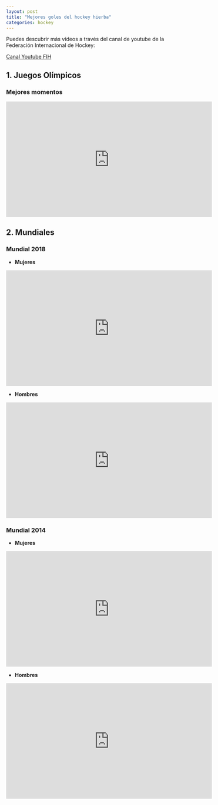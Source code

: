```yaml
---
layout: post
title: "Mejores goles del hockey hierba"
categories: hockey
---
```


Puedes descubrir más vídeos a través del canal de youtube de la Federación Internacional de Hockey:

[Canal Youtube FIH](https://www.youtube.com/user/fihockey)

## 1. Juegos Olímpicos

### Mejores momentos

<iframe width="560" height="315" src="https://www.youtube.com/embed/kja6DI-vbbk" title="YouTube video player" frameborder="0" allow="accelerometer; autoplay; clipboard-write; encrypted-media; gyroscope; picture-in-picture" allowfullscreen></iframe>

## 2. Mundiales

### Mundial 2018

* **Mujeres**

<iframe width="560" height="315" src="https://www.youtube.com/embed/DF4QhEwvZoU" title="YouTube video player" frameborder="0" allow="accelerometer; autoplay; clipboard-write; encrypted-media; gyroscope; picture-in-picture" allowfullscreen></iframe>

* **Hombres**

<iframe width="560" height="315" src="https://www.youtube.com/embed/3lkxEqRjVfk" title="YouTube video player" frameborder="0" allow="accelerometer; autoplay; clipboard-write; encrypted-media; gyroscope; picture-in-picture" allowfullscreen></iframe>

### Mundial 2014

* **Mujeres**

<iframe width="560" height="315" src="https://www.youtube.com/embed/e8kUnPcMFsY" title="YouTube video player" frameborder="0" allow="accelerometer; autoplay; clipboard-write; encrypted-media; gyroscope; picture-in-picture" allowfullscreen></iframe>

* **Hombres**

<iframe width="560" height="315" src="https://www.youtube.com/embed/VbtXDfpIe7w" title="YouTube video player" frameborder="0" allow="accelerometer; autoplay; clipboard-write; encrypted-media; gyroscope; picture-in-picture" allowfullscreen></iframe>
